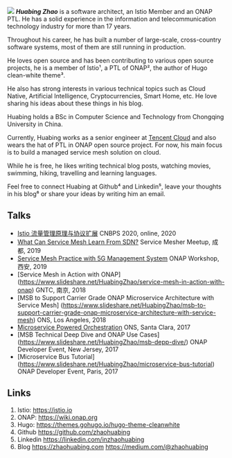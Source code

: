 ![](/img/zhaohuabing.png)  **_Huabing Zhao_** is a software architect, an Istio Member and an ONAP PTL. He has a solid experience in the information and telecommunication technology industry for more than 17 years. 

Throughout his career, he has built a number of large-scale, cross-country software systems, most of them are still running in production. 

He loves open source and has been contributing to various open source projects, he is a member of Istio¹,  a PTL of ONAP²,  the author of Hugo clean-white theme³.  

He also has strong interests in various technical topics such as Cloud Native, Artificial Intelligence, Cryptocurrencies, Smart Home, etc. He love sharing his ideas about these things in his blog.

Huabing holds a BSc in Computer Science and Technology from Chongqing University in China. 

Currently, Huabing works as a senior engineer at [Tencent Cloud](https://cloud.tencent.com/) and also wears the hat of PTL in ONAP open source project. For now, his main focus is to build a managed service mesh solution on cloud.

While he is free, he likes writing technical blog posts, watching movies, swimming, hiking, travelling and learning languages.

Feel free to connect Huabing at Github⁴ and Linkedin⁵, leave your thoughts in his blog⁶ or share your ideas by writing him an email. 

## Talks
* [Istio 流量管理原理与协议扩展](/slides/cnbps2020-istio-aeraki.pdf) CNBPS 2020, online, 2020
* [What Can Service Mesh Learn From SDN?](/slides/what-can-service-mesh-learn-from-sdn-servicemesher-meetup-20191026.pdf) Service Mesher Meetup, 成都, 2019
* [Service Mesh Practice with 5G Management System](/slides/service-mesh-practice-with-5g-management-system-lfn.pdf) ONAP Workshop, 西安, 2019
* [Service Mesh in Action with ONAP] (https://www.slideshare.net/HuabingZhao/service-mesh-in-action-with-onap) GNTC, 南京, 2018
* [MSB to Support Carrier Grade ONAP Microservice Architecture with Service Mesh] (https://www.slideshare.net/HuabingZhao/msb-to-support-carrier-grade-onap-microservice-architecture-with-service-mesh) ONS, Los Angeles, 2018
* [Microservice Powered Orchestration](https://www.slideshare.net/HuabingZhao/microservice-powered-orchestration-126100339) ONS, Santa Clara, 2017
* [MSB Technical Deep Dive and ONAP Use Cases] (https://www.slideshare.net/HuabingZhao/msb-depp-dive/) ONAP Developer Event, New Jersey, 2017
* [Microservice Bus Tutorial] (https://www.slideshare.net/HuabingZhao/microservice-bus-tutorial) ONAP Developer Event, Paris, 2017

## Links

1. Istio:          https://istio.io
2. ONAP:       https://wiki.onap.org
3. Hugo:        https://themes.gohugo.io/hugo-theme-cleanwhite
4. Github      https://github.com/zhaohuabing
5. Linkedin   https://linkedin.com/inzhaohuabing 
6. Blog          https://zhaohuabing.com  https://medium.com/@zhaohuabing
